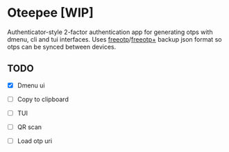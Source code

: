 # Oteepee [WIP]
Authenticator-style 2-factor authentication app for generating otps with dmenu, cli and tui interfaces.
Uses [freeotp](https://github.com/freeotp)/[freeotp+](https://github.com/helloworld1/FreeOTPPlus)
backup json format so otps can be synced between devices.

## TODO
  - [X] Dmenu ui
  - [ ] Copy to clipboard
  - [ ] TUI
  - [ ] QR scan
  - [ ] Load otp uri


